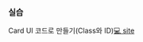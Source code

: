 ### 실습
Card UI 코드로 만들기(Class와 ID)[💻 site](https://www.youtube.com/watch?v=i72xG6ukehk&list=PLkbzizJk4Ae_ZCinIZzwLf4XDh1NvjmyE&index=7)
